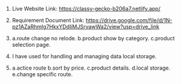 1. Live Website Link: https://classy-gecko-b206a7.netlify.app/

2. Requirement Document Link: https://drive.google.com/file/d/1N-pz1AZaRhmIg7HkxYDdIiMJSrvawWa2/view?usp=drive_link

3. a.route change no relode. b.product show by category. c.product selection page.

4. I have used for handling and managing data local storage.

5. a.actice route b.sort by price. c.product details. d.local storage. e.change specific route.